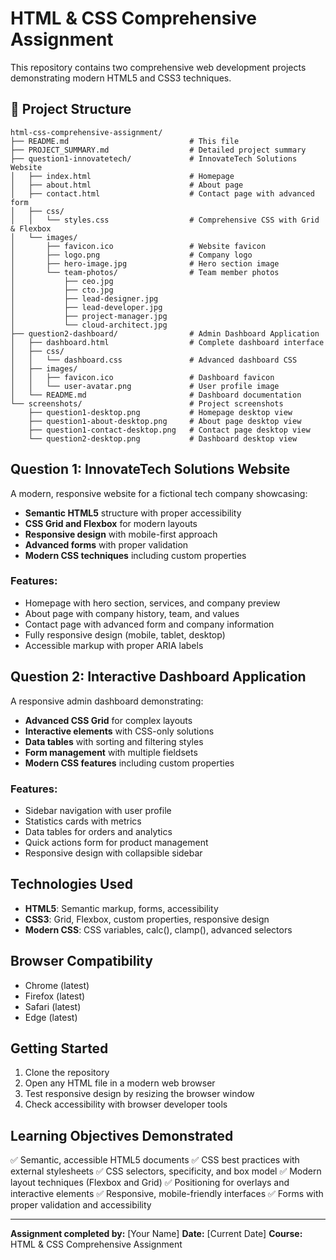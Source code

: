 # HTML & CSS Comprehensive Assignment

This repository contains two comprehensive web development projects demonstrating modern HTML5 and CSS3 techniques.

## 📁 Project Structure

```
html-css-comprehensive-assignment/
├── README.md                           # This file
├── PROJECT_SUMMARY.md                  # Detailed project summary
├── question1-innovatetech/             # InnovateTech Solutions Website
│   ├── index.html                      # Homepage
│   ├── about.html                      # About page
│   ├── contact.html                    # Contact page with advanced form
│   ├── css/
│   │   └── styles.css                  # Comprehensive CSS with Grid & Flexbox
│   └── images/
│       ├── favicon.ico                 # Website favicon
│       ├── logo.png                    # Company logo
│       ├── hero-image.jpg              # Hero section image
│       └── team-photos/                # Team member photos
│           ├── ceo.jpg
│           ├── cto.jpg
│           ├── lead-designer.jpg
│           ├── lead-developer.jpg
│           ├── project-manager.jpg
│           └── cloud-architect.jpg
├── question2-dashboard/                # Admin Dashboard Application
│   ├── dashboard.html                  # Complete dashboard interface
│   ├── css/
│   │   └── dashboard.css               # Advanced dashboard CSS
│   ├── images/
│   │   ├── favicon.ico                 # Dashboard favicon
│   │   └── user-avatar.png             # User profile image
│   └── README.md                       # Dashboard documentation
└── screenshots/                        # Project screenshots
    ├── question1-desktop.png           # Homepage desktop view
    ├── question1-about-desktop.png     # About page desktop view
    ├── question1-contact-desktop.png   # Contact page desktop view
    └── question2-desktop.png           # Dashboard desktop view
```

## Question 1: InnovateTech Solutions Website

A modern, responsive website for a fictional tech company showcasing:

- **Semantic HTML5** structure with proper accessibility
- **CSS Grid and Flexbox** for modern layouts
- **Responsive design** with mobile-first approach
- **Advanced forms** with proper validation
- **Modern CSS techniques** including custom properties

### Features:
- Homepage with hero section, services, and company preview
- About page with company history, team, and values
- Contact page with advanced form and company information
- Fully responsive design (mobile, tablet, desktop)
- Accessible markup with proper ARIA labels

## Question 2: Interactive Dashboard Application

A responsive admin dashboard demonstrating:

- **Advanced CSS Grid** for complex layouts
- **Interactive elements** with CSS-only solutions
- **Data tables** with sorting and filtering styles
- **Form management** with multiple fieldsets
- **Modern CSS features** including custom properties

### Features:
- Sidebar navigation with user profile
- Statistics cards with metrics
- Data tables for orders and analytics
- Quick actions form for product management
- Responsive design with collapsible sidebar

## Technologies Used

- **HTML5**: Semantic markup, forms, accessibility
- **CSS3**: Grid, Flexbox, custom properties, responsive design
- **Modern CSS**: CSS variables, calc(), clamp(), advanced selectors

## Browser Compatibility

- Chrome (latest)
- Firefox (latest)
- Safari (latest)
- Edge (latest)

## Getting Started

1. Clone the repository
2. Open any HTML file in a modern web browser
3. Test responsive design by resizing the browser window
4. Check accessibility with browser developer tools

## Learning Objectives Demonstrated

✅ Semantic, accessible HTML5 documents
✅ CSS best practices with external stylesheets
✅ CSS selectors, specificity, and box model
✅ Modern layout techniques (Flexbox and Grid)
✅ Positioning for overlays and interactive elements
✅ Responsive, mobile-friendly interfaces
✅ Forms with proper validation and accessibility

---

**Assignment completed by:** [Your Name]
**Date:** [Current Date]
**Course:** HTML & CSS Comprehensive Assignment

